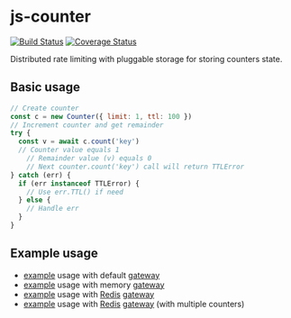 # js-counter

[![Build Status](https://travis-ci.com/da440dil/js-counter.svg?branch=master)](https://travis-ci.com/da440dil/js-counter)
[![Coverage Status](https://coveralls.io/repos/github/da440dil/js-counter/badge.svg?branch=master)](https://coveralls.io/github/da440dil/js-counter?branch=master)

Distributed rate limiting with pluggable storage for storing counters state.

## Basic usage

```javascript
// Create counter
const c = new Counter({ limit: 1, ttl: 100 })
// Increment counter and get remainder
try {
  const v = await c.count('key')
  // Counter value equals 1
	// Remainder value (v) equals 0
	// Next counter.count('key') call will return TTLError
} catch (err) {
  if (err instanceof TTLError) {
    // Use err.TTL() if need
  } else {
    // Handle err
  }
}
```

## Example usage

- [example](./src/examples/counter-gateway-default.ts) usage with default [gateway](./src/gateway/memory/gateway.ts)
- [example](./src/examples/counter-gateway-memory.ts) usage with memory [gateway](./src/gateway/memory/gateway.ts)
- [example](./src/examples/counter-gateway-redis.ts) usage with [Redis](https://redis.io/) [gateway](./src/gateway/redis/gateway.ts)
- [example](./src/examples/counter-gateway-redis-2.ts) usage with [Redis](https://redis.io/) [gateway](./src/gateway/redis/gateway.ts) (with multiple counters)